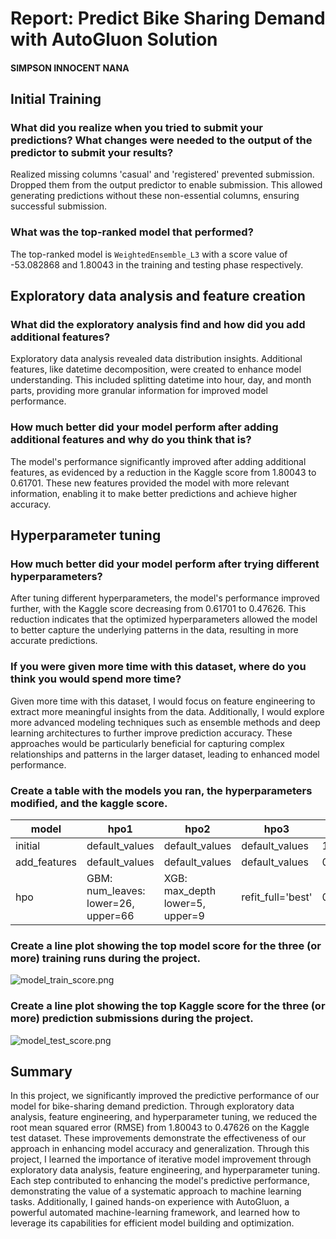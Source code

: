 # Report: Predict Bike Sharing Demand with AutoGluon Solution
#### SIMPSON INNOCENT NANA

## Initial Training
### What did you realize when you tried to submit your predictions? What changes were needed to the output of the predictor to submit your results?
Realized missing columns 'casual' and 'registered' prevented submission. Dropped them from the output predictor to enable submission. This allowed generating predictions without these non-essential columns, ensuring successful submission.

### What was the top-ranked model that performed?
The top-ranked model is ```WeightedEnsemble_L3``` with a score value of -53.082868 and 1.80043 in the training and testing phase respectively.


## Exploratory data analysis and feature creation
### What did the exploratory analysis find and how did you add additional features?
Exploratory data analysis revealed data distribution insights. Additional features, like datetime decomposition, were created to enhance model understanding. This included splitting datetime into hour, day, and month parts, providing more granular information for improved model performance.

### How much better did your model perform after adding additional features and why do you think that is?
The model's performance significantly improved after adding additional features, as evidenced by a reduction in the Kaggle score from 1.80043 to 0.61701. These new features provided the model with more relevant information, enabling it to make better predictions and achieve higher accuracy.

## Hyperparameter tuning
### How much better did your model perform after trying different hyperparameters?
After tuning different hyperparameters, the model's performance improved further, with the Kaggle score decreasing from 0.61701 to 0.47626. This reduction indicates that the optimized hyperparameters allowed the model to better capture the underlying patterns in the data, resulting in more accurate predictions.

### If you were given more time with this dataset, where do you think you would spend more time?
Given more time with this dataset, I would focus on feature engineering to extract more meaningful insights from the data. Additionally, I would explore more advanced modeling techniques such as ensemble methods and deep learning architectures to further improve prediction accuracy. These approaches would be particularly beneficial for capturing complex relationships and patterns in the larger dataset, leading to enhanced model performance.

### Create a table with the models you ran, the hyperparameters modified, and the kaggle score.

|model|hpo1|hpo2|hpo3|score|
|--|--|--|--|--|
|initial|default_values|default_values|default_values|1.80043|
|add_features|default_values|default_values|default_values|0.61701|
|hpo|GBM: num_leaves: lower=26, upper=66|XGB: max_depth lower=5, upper=9|refit_full='best'|0.47626|
### Create a line plot showing the top model score for the three (or more) training runs during the project.


![model_train_score.png](img/model_train_score.png)

### Create a line plot showing the top Kaggle score for the three (or more) prediction submissions during the project.


![model_test_score.png](img/model_test_score.png)

## Summary
In this project, we significantly improved the predictive performance of our model for bike-sharing demand prediction. Through exploratory data analysis, feature engineering, and hyperparameter tuning, we reduced the root mean squared error (RMSE) from 1.80043 to 0.47626 on the Kaggle test dataset. These improvements demonstrate the effectiveness of our approach in enhancing model accuracy and generalization.
Through this project, I learned the importance of iterative model improvement through exploratory data analysis, feature engineering, and hyperparameter tuning. Each step contributed to enhancing the model's predictive performance, demonstrating the value of a systematic approach to machine learning tasks. Additionally, I gained hands-on experience with AutoGluon, a powerful automated machine-learning framework, and learned how to leverage its capabilities for efficient model building and optimization.



